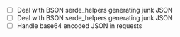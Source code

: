 
- [ ] Deal with BSON serde_helpers generating junk JSON
- [ ] Deal with BSON serde_helpers generating junk JSON
- [ ] Handle base64 encoded JSON in requests
